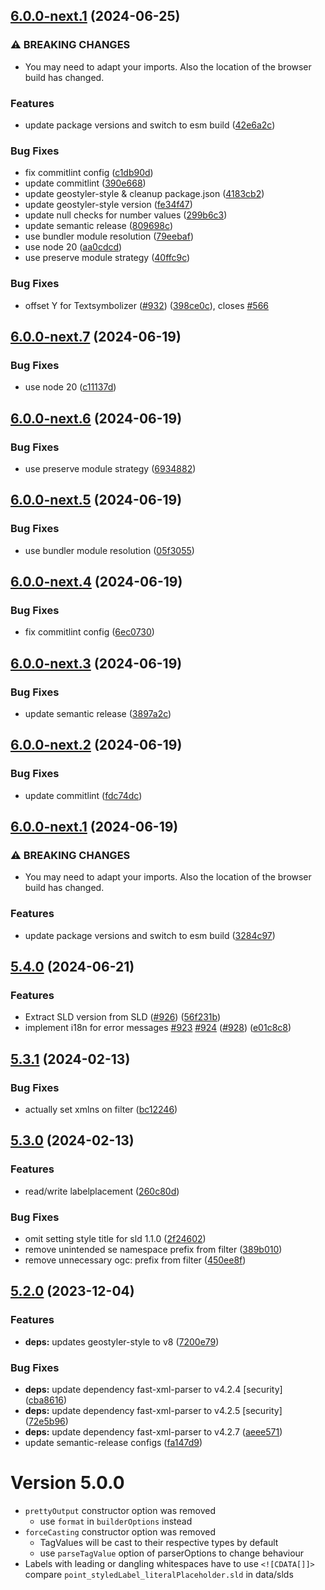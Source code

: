 ## [6.0.0-next.1](https://github.com/geostyler/geostyler-sld-parser/compare/v5.4.0...v6.0.0-next.1) (2024-06-25)


### ⚠ BREAKING CHANGES

* You may need to adapt your imports. Also the
location of the browser build has changed.

### Features

* update package versions and switch to esm build ([42e6a2c](https://github.com/geostyler/geostyler-sld-parser/commit/42e6a2c662689e1c1ffcb6efa8c5402183d88d25))


### Bug Fixes

* fix commitlint config ([c1db90d](https://github.com/geostyler/geostyler-sld-parser/commit/c1db90de873c0e410b19a3e82e59a6cf96caa4b9))
* update commitlint ([390e668](https://github.com/geostyler/geostyler-sld-parser/commit/390e668487f86976b4e9b5a3afaf20b8ca04f800))
* update geostyler-style & cleanup package.json ([4183cb2](https://github.com/geostyler/geostyler-sld-parser/commit/4183cb26c3673e68bd6ed118a856212063224897))
* update geostyler-style version ([fe34f47](https://github.com/geostyler/geostyler-sld-parser/commit/fe34f47e5943f8ac9d3fa0dc8fcebf04a64baca4))
* update null checks for number values ([299b6c3](https://github.com/geostyler/geostyler-sld-parser/commit/299b6c3d5dbe890022f4d072c7ca57a013cbfc15))
* update semantic release ([809698c](https://github.com/geostyler/geostyler-sld-parser/commit/809698c1a8802ba15fca60e6163c7ae415733695))
* use bundler module resolution ([79eebaf](https://github.com/geostyler/geostyler-sld-parser/commit/79eebaf68cb1c49e5f91cb13f85239851643f67a))
* use node 20 ([aa0cdcd](https://github.com/geostyler/geostyler-sld-parser/commit/aa0cdcdbb6362b2362671faaed1824a5ee59bf26))
* use preserve module strategy ([40ffc9c](https://github.com/geostyler/geostyler-sld-parser/commit/40ffc9c3739889d76fc4ab225e6999abbc07b134))

### Bug Fixes

* offset Y for Textsymbolizer ([#932](https://github.com/geostyler/geostyler-sld-parser/issues/932)) ([398ce0c](https://github.com/geostyler/geostyler-sld-parser/commit/398ce0ca844e17d06e37ebc3eb8099c1d71f454f)), closes [#566](https://github.com/geostyler/geostyler-sld-parser/issues/566)

## [6.0.0-next.7](https://github.com/geostyler/geostyler-sld-parser/compare/v6.0.0-next.6...v6.0.0-next.7) (2024-06-19)

### Bug Fixes

* use node 20 ([c11137d](https://github.com/geostyler/geostyler-sld-parser/commit/c11137d28d9722c079fdcc9223425ceced31dd71))

## [6.0.0-next.6](https://github.com/geostyler/geostyler-sld-parser/compare/v6.0.0-next.5...v6.0.0-next.6) (2024-06-19)


### Bug Fixes

* use preserve module strategy ([6934882](https://github.com/geostyler/geostyler-sld-parser/commit/6934882a37962020aa2f5ced6bc88420f1e99b46))

## [6.0.0-next.5](https://github.com/geostyler/geostyler-sld-parser/compare/v6.0.0-next.4...v6.0.0-next.5) (2024-06-19)


### Bug Fixes

* use bundler module resolution ([05f3055](https://github.com/geostyler/geostyler-sld-parser/commit/05f3055f4135a1b0459d8e3c174c16e1ea4ad9ca))

## [6.0.0-next.4](https://github.com/geostyler/geostyler-sld-parser/compare/v6.0.0-next.3...v6.0.0-next.4) (2024-06-19)


### Bug Fixes

* fix commitlint config ([6ec0730](https://github.com/geostyler/geostyler-sld-parser/commit/6ec07303d92d23c86ef955163e357586986b9d36))

## [6.0.0-next.3](https://github.com/geostyler/geostyler-sld-parser/compare/v6.0.0-next.2...v6.0.0-next.3) (2024-06-19)


### Bug Fixes

* update semantic release ([3897a2c](https://github.com/geostyler/geostyler-sld-parser/commit/3897a2c53f38c0e20fdb158c0c2c7ea68750d993))

## [6.0.0-next.2](https://github.com/geostyler/geostyler-sld-parser/compare/v6.0.0-next.1...v6.0.0-next.2) (2024-06-19)


### Bug Fixes

* update commitlint ([fdc74dc](https://github.com/geostyler/geostyler-sld-parser/commit/fdc74dcbf3c294a02e0a318549d6cb091a2ab2e1))

## [6.0.0-next.1](https://github.com/geostyler/geostyler-sld-parser/compare/v5.3.1...v6.0.0-next.1) (2024-06-19)


### ⚠ BREAKING CHANGES

* You may need to adapt your imports. Also the
location of the browser build has changed.

### Features

* update package versions and switch to esm build ([3284c97](https://github.com/geostyler/geostyler-sld-parser/commit/3284c97455240cb0b7b403da00439fedcbd6141e))

## [5.4.0](https://github.com/geostyler/geostyler-sld-parser/compare/v5.3.1...v5.4.0) (2024-06-21)


### Features

* Extract SLD version from SLD ([#926](https://github.com/geostyler/geostyler-sld-parser/issues/926)) ([56f231b](https://github.com/geostyler/geostyler-sld-parser/commit/56f231bf57b15242a5451ce9797847018053d201))
* implement i18n for error messages [#923](https://github.com/geostyler/geostyler-sld-parser/issues/923) [#924](https://github.com/geostyler/geostyler-sld-parser/issues/924) ([#928](https://github.com/geostyler/geostyler-sld-parser/issues/928)) ([e01c8c8](https://github.com/geostyler/geostyler-sld-parser/commit/e01c8c837bfcb0dc36912f8cc25581ccc2bfe3f3))


## [5.3.1](https://github.com/geostyler/geostyler-sld-parser/compare/v5.3.0...v5.3.1) (2024-02-13)


### Bug Fixes

* actually set xmlns on filter ([bc12246](https://github.com/geostyler/geostyler-sld-parser/commit/bc1224693669d2c63fcadb295875c3c343712b8f))

## [5.3.0](https://github.com/geostyler/geostyler-sld-parser/compare/v5.2.0...v5.3.0) (2024-02-13)


### Features

* read/write labelplacement ([260c80d](https://github.com/geostyler/geostyler-sld-parser/commit/260c80d082ca57c7ecf409b0787b8d00c001954f))


### Bug Fixes

* omit setting style title for sld 1.1.0 ([2f24602](https://github.com/geostyler/geostyler-sld-parser/commit/2f246023ac0abe961c02270bcb45af3772c6da5c))
* remove unintended se namespace prefix from filter ([389b010](https://github.com/geostyler/geostyler-sld-parser/commit/389b010e0038d4edf50984ac4352f582d29d0eac))
* remove unnecessary ogc: prefix from filter ([450ee8f](https://github.com/geostyler/geostyler-sld-parser/commit/450ee8f963c929b566c9c3c1ac505a469e5c8bb2))

## [5.2.0](https://github.com/geostyler/geostyler-sld-parser/compare/v5.1.0...v5.2.0) (2023-12-04)


### Features

* **deps:** updates geostyler-style to v8 ([7200e79](https://github.com/geostyler/geostyler-sld-parser/commit/7200e790bd1cb0ce0d81e1787fe648bb4ad09026))


### Bug Fixes

* **deps:** update dependency fast-xml-parser to v4.2.4 [security] ([cba8616](https://github.com/geostyler/geostyler-sld-parser/commit/cba8616529c24c5db30cfc9e5d515484913493fc))
* **deps:** update dependency fast-xml-parser to v4.2.5 [security] ([72e5b96](https://github.com/geostyler/geostyler-sld-parser/commit/72e5b96fbdfd1eae7bbaea2882dfa5cd818d9900))
* **deps:** update dependency fast-xml-parser to v4.2.7 ([aeee571](https://github.com/geostyler/geostyler-sld-parser/commit/aeee571d90b82d6437dba31bbe55a69315fa3b39))
* update semantic-release configs ([fa147d9](https://github.com/geostyler/geostyler-sld-parser/commit/fa147d9cda7a0b97500c815d8b462f8965196a2b))

# Version 5.0.0

- `prettyOutput` constructor option was removed
  - use `format` in `builderOptions` instead
- `forceCasting` constructor option was removed
  - TagValues will be cast to their respective types by default
  - use `parseTagValue` option of parserOptions to change behaviour
- Labels with leading or dangling whitespaces have to use `<![CDATA[]]>`
  compare `point_styledLabel_literalPlaceholder.sld` in data/slds
